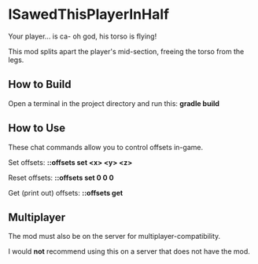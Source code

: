 # ISawedThisPlayerInHalf
Your player... is ca- oh god, his torso is flying!

This mod splits apart the player's mid-section, freeing the torso from the legs.

## How to Build
Open a terminal in the project directory and run this: **gradle build**
  
## How to Use
These chat commands allow you to control offsets in-game.

Set offsets: **::offsets set \<x> \<y> \<z>**
  
Reset offsets: **::offsets set 0 0 0**

Get (print out) offsets: **::offsets get**

## Multiplayer
The mod must also be on the server for multiplayer-compatibility.

I would **not** recommend using this on a server that does not have the mod.
